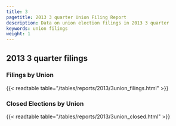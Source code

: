 ```yaml
---
title: 3
pagetitle: 2013 3 quarter Union Filing Report
description: Data on union election filings in 2013 3 quarter 
keywords: union filings
weight: 1
---
```


## 2013 3 quarter filings

### Filings by Union
{{< readtable table="/tables/reports/2013/3union_filings.html" >}}

### Closed Elections by Union
{{< readtable table="/tables/reports/2013/3union_closed.html" >}}
